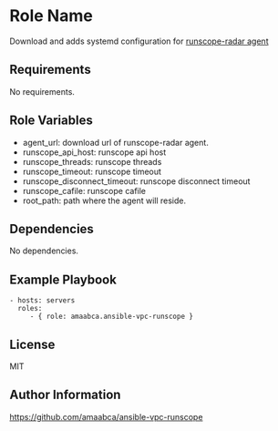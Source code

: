 Role Name
=========

Download and adds systemd configuration for [runscope-radar agent](https://www.runscope.com/docs/api-testing/agent)

Requirements
------------

No requirements.

Role Variables
--------------

* agent_url: download url of runscope-radar agent.
* runscope_api_host: runscope api host
* runscope_threads: runscope threads
* runscope_timeout: runscope timeout
* runscope_disconnect_timeout: runscope disconnect timeout
* runscope_cafile: runscope cafile
* root_path: path where the agent will reside.

Dependencies
------------

No dependencies.

Example Playbook
----------------

    - hosts: servers
      roles:
         - { role: amaabca.ansible-vpc-runscope }

License
-------

MIT

Author Information
------------------
https://github.com/amaabca/ansible-vpc-runscope
